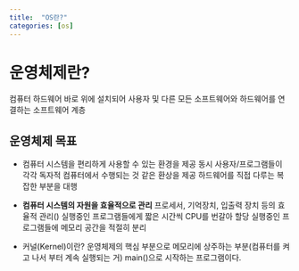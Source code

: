 ```yaml
---
title:  "OS란?"
categories: [os]
---
```

# 운영체제란?
컴퓨터 하드웨어 바로 위에 설치되어 사용자 및 다른 모든 소프트웨어와 하드웨어를 연결하는 소프트웨어 계층

## 운영체제 목표
- 컴퓨터 시스템을 편리하게 사용할 수 있는 환경을 제공
동시 사용자/프로그램들이 각각 독자적 컴퓨터에서 수행되는 것 같은 환상을 제공
하드웨어를 직접 다루는 복잡한 부분을 대행

- **컴퓨터 시스템의 자원을 효율적으로 관리**
프로세서, 기억장치, 입출력 장치 등의 효율적 관리()
실행중인 프로그램들에게 짧은 시간씩 CPU를 번갈아 할당
실행중인 프로그램들에 메모리 공간을 적절히 분리


- 커널(Kernel)이란?
운영체제의 핵심 부분으로 메모리에 상주하는 부분(컴퓨터를 켜고 나서 부터 계속 실행되는 거)
main()으로 시작하는 프로그램이다.
